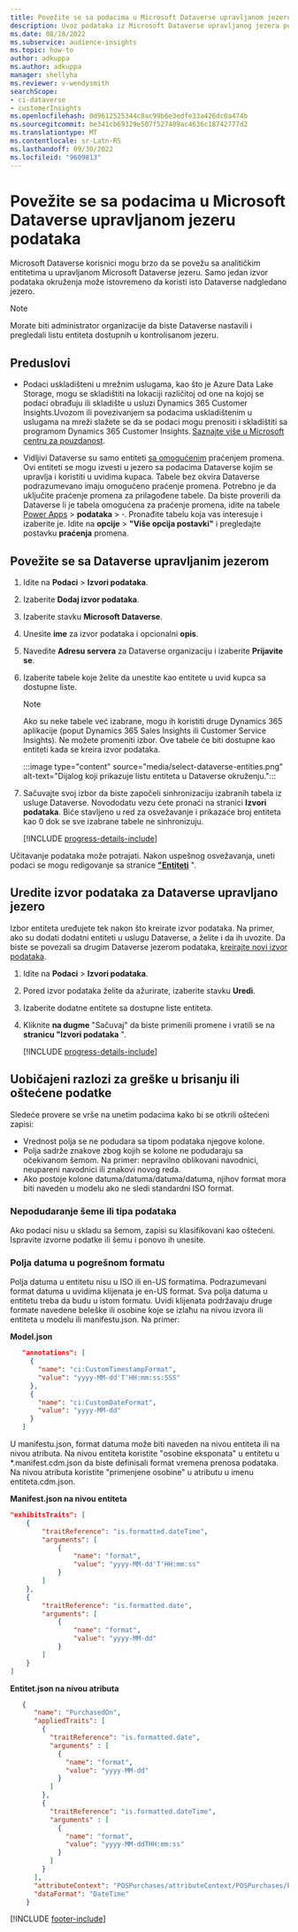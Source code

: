 ```yaml
---
title: Povežite se sa podacima u Microsoft Dataverse upravljanom jezeru podataka
description: Uvoz podataka iz Microsoft Dataverse upravljanog jezera podataka.
ms.date: 08/18/2022
ms.subservice: audience-insights
ms.topic: how-to
author: adkuppa
ms.author: adkuppa
manager: shellyha
ms.reviewer: v-wendysmith
searchScope:
- ci-dataverse
- customerInsights
ms.openlocfilehash: 0d9612525344c8ac99b6e3edfe33a426dc0a474b
ms.sourcegitcommit: be341cb69329e507f527409ac4636c18742777d2
ms.translationtype: MT
ms.contentlocale: sr-Latn-RS
ms.lasthandoff: 09/30/2022
ms.locfileid: "9609813"
---
```

# <a name="connect-to-data-in-a-microsoft-dataverse-managed-data-lake"></a>Povežite se sa podacima u Microsoft Dataverse upravljanom jezeru podataka

Microsoft Dataverse korisnici mogu brzo da se povežu sa analitičkim entitetima u upravljanom Microsoft Dataverse jezeru. Samo jedan izvor podataka okruženja može istovremeno da koristi isto Dataverse nadgledano jezero.

> [!NOTE]
> Morate biti administrator organizacije da biste Dataverse nastavili i pregledali listu entiteta dostupnih u kontrolisanom jezeru.

## <a name="prerequisites"></a>Preduslovi

- Podaci uskladišteni u mrežnim uslugama, kao što je Azure Data Lake Storage, mogu se skladištiti na lokaciji različitoj od one na kojoj se podaci obrađuju ili skladište u usluzi Dynamics 365 Customer Insights.Uvozom ili povezivanjem sa podacima uskladištenim u uslugama na mreži slažete se da se podaci mogu prenositi i skladištiti sa programom Dynamics 365 Customer Insights. [Saznajte više u Microsoft centru za pouzdanost](https://www.microsoft.com/trust-center).

- Vidljivi Dataverse su samo entiteti [sa omogućenim](/power-platform/admin/enable-change-tracking-control-data-synchronization) praćenjem promena. Ovi entiteti se mogu izvesti u jezero sa podacima Dataverse kojim se upravlja i koristiti u uvidima kupaca. Tabele bez okvira Dataverse podrazumevano imaju omogućeno praćenje promena. Potrebno je da uključite praćenje promena za prilagođene tabele. Da biste proverili da Dataverse li je tabela omogućena za praćenje promena, idite na tabele [Power Apps](https://make.powerapps.com) > **podataka** > **·**. Pronađite tabelu koja vas interesuje i izaberite je. Idite na **opcije** > **"Više opcija postavki"** i pregledajte postavku **praćenja** promena.

## <a name="connect-to-a-dataverse-managed-lake"></a>Povežite se sa Dataverse upravljanim jezerom

1. Idite na **Podaci** > **Izvori podataka**.

1. Izaberite **Dodaj izvor podataka**.

1. Izaberite stavku **Microsoft Dataverse**.

1. Unesite **ime** za izvor podataka i opcionalni **opis**.

1. Navedite **Adresu servera** za Dataverse organizaciju i izaberite **Prijavite se**.

1. Izaberite tabele koje želite da unestite kao entitete u uvid kupca sa dostupne liste.

   > [!NOTE]
   > Ako su neke tabele već izabrane, mogu ih koristiti druge Dynamics 365 aplikacije (poput Dynamics 365 Sales Insights ili Customer Service Insights). Ne možete promeniti izbor. Ove tabele će biti dostupne kao entiteti kada se kreira izvor podataka.

    :::image type="content" source="media/select-dataverse-entities.png" alt-text="Dijalog koji prikazuje listu entiteta u Dataverse okruženju.":::

1. Sačuvajte svoj izbor da biste započeli sinhronizaciju izabranih tabela iz usluge Dataverse. Novododatu vezu ćete pronaći na stranici **Izvori podataka**. Biće stavljeno u red za osvežavanje i prikazaće broj entiteta kao 0 dok se sve izabrane tabele ne sinhronizuju.

   [!INCLUDE [progress-details-include](includes/progress-details-pane.md)]

Učitavanje podataka može potrajati. Nakon uspešnog osvežavanja, uneti podaci se mogu redigovanje sa stranice [**"Entiteti**](entities.md) ".

## <a name="edit-a-dataverse-managed-lake-data-source"></a>Uredite izvor podataka za Dataverse upravljano jezero

Izbor entiteta uređujete tek nakon što kreirate izvor podataka. Na primer, ako su dodati dodatni entiteti u uslugu Dataverse, a želite i da ih uvozite.
Da biste se povezali sa drugim Dataverse jezerom podataka, [kreirajte novi izvor podataka](#connect-to-a-dataverse-managed-lake).

1. Idite na **Podaci** > **Izvori podataka**.

1. Pored izvor podataka želite da ažurirate, izaberite stavku **Uredi**.

1. Izaberite dodatne entitete sa dostupne liste entiteta.

1. Kliknite **na dugme** "Sačuvaj" da biste primenili promene i vratili se na **stranicu "Izvori podataka** ".

   [!INCLUDE [progress-details-include](includes/progress-details-pane.md)]

## <a name="common-reasons-for-ingestion-errors-or-corrupted-data"></a>Uobičajeni razlozi za greške u brisanju ili oštećene podatke

Sledeće provere se vrše na unetim podacima kako bi se otkrili oštećeni zapisi:

- Vrednost polja se ne podudara sa tipom podataka njegove kolone.
- Polja sadrže znakove zbog kojih se kolone ne podudaraju sa očekivanom šemom. Na primer: nepravilno oblikovani navodnici, neupareni navodnici ili znakovi novog reda.
- Ako postoje kolone datuma/datuma/datuma/datuma, njihov format mora biti naveden u modelu ako ne sledi standardni ISO format.

### <a name="schema-or-data-type-mismatch"></a>Nepodudaranje šeme ili tipa podataka

Ako podaci nisu u skladu sa šemom, zapisi su klasifikovani kao oštećeni. Ispravite izvorne podatke ili šemu i ponovo ih unesite.

### <a name="datetime-fields-in-the-wrong-format"></a>Polja datuma u pogrešnom formatu

Polja datuma u entitetu nisu u ISO ili en-US formatima. Podrazumevani format datuma u uvidima klijenata je en-US format. Sva polja datuma u entitetu treba da budu u istom formatu. Uvidi klijenata podržavaju druge formate navedene beleške ili osobine koje se izlaћu na nivou izvora ili entiteta u modelu ili manifestu.json. Na primer:

**Model.json**

   ```json
      "annotations": [
        {
          "name": "ci:CustomTimestampFormat",
          "value": "yyyy-MM-dd'T'HH:mm:ss:SSS"
        },
        {
          "name": "ci:CustomDateFormat",
          "value": "yyyy-MM-dd"
        }
      ]   
   ```

  U manifestu.json, format datuma može biti naveden na nivou entiteta ili na nivou atributa. Na nivou entiteta koristite "osobine eksponata" u entitetu u *.manifest.cdm.json da biste definisali format vremena prenosa podataka. Na nivou atributa koristite "primenjene osobine" u atributu u imenu entiteta.cdm.json.

**Manifest.json na nivou entiteta**

```json
"exhibitsTraits": [
    {
        "traitReference": "is.formatted.dateTime",
        "arguments": [
            {
                "name": "format",
                "value": "yyyy-MM-dd'T'HH:mm:ss"
            }
        ]
    },
    {
        "traitReference": "is.formatted.date",
        "arguments": [
            {
                "name": "format",
                "value": "yyyy-MM-dd"
            }
        ]
    }
]
```

**Entitet.json na nivou atributa**

```json
   {
      "name": "PurchasedOn",
      "appliedTraits": [
        {
          "traitReference": "is.formatted.date",
          "arguments" : [
            {
              "name": "format",
              "value": "yyyy-MM-dd"
            }
          ]
        },
        {
          "traitReference": "is.formatted.dateTime",
          "arguments" : [
            {
              "name": "format",
              "value": "yyyy-MM-ddTHH:mm:ss"
            }
          ]
        }
      ],
      "attributeContext": "POSPurchases/attributeContext/POSPurchases/PurchasedOn",
      "dataFormat": "DateTime"
    }
```

[!INCLUDE [footer-include](includes/footer-banner.md)]
